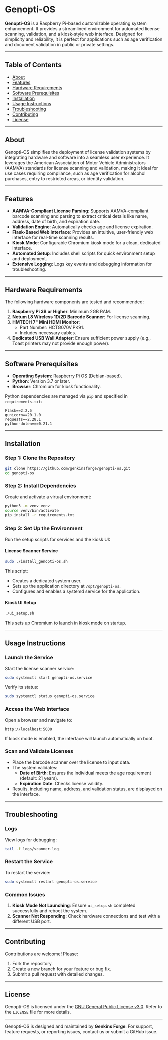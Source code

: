 # Genopti-OS

**Genopti-OS** is a Raspberry Pi-based customizable operating system enhancement. It provides a streamlined environment for automated license scanning, validation, and a kiosk-style web interface. Designed for simplicity and reliability, it is perfect for applications such as age verification and document validation in public or private settings.

---

## Table of Contents

- [About](#about)
- [Features](#features)
- [Hardware Requirements](#hardware-requirements)
- [Software Prerequisites](#software-prerequisites)
- [Installation](#installation)
- [Usage Instructions](#usage-instructions)
- [Troubleshooting](#troubleshooting)
- [Contributing](#contributing)
- [License](#license)

---

## About

Genopti-OS simplifies the deployment of license validation systems by integrating hardware and software into a seamless user experience. It leverages the American Association of Motor Vehicle Administrators (AAMVA) standards for license scanning and validation, making it ideal for use cases requiring compliance, such as age verification for alcohol purchases, entry to restricted areas, or identity validation.

---

## Features

- **AAMVA-Compliant License Parsing**: Supports AAMVA-compliant barcode scanning and parsing to extract critical details like name, address, date of birth, and expiration date.
- **Validation Engine**: Automatically checks age and license expiration.
- **Flask-Based Web Interface**: Provides an intuitive, user-friendly web interface for real-time scanning results.
- **Kiosk Mode**: Configurable Chromium kiosk mode for a clean, dedicated interface.
- **Automated Setup**: Includes shell scripts for quick environment setup and deployment.
- **Extensive Logging**: Logs key events and debugging information for troubleshooting.

---

## Hardware Requirements

The following hardware components are tested and recommended:

1. **Raspberry Pi 3B or Higher**: Minimum 2GB RAM.
2. **Netum L8 Wireless 1D/2D Barcode Scanner**: For license scanning.
3. **HMTECH 7" Mini HDMI Monitor**:
   - Part Number: HCTG070V.PK91.
   - Includes necessary cables.
4. **Dedicated USB Wall Adapter**: Ensure sufficient power supply (e.g., Toast printers may not provide enough power).

---

## Software Prerequisites

- **Operating System**: Raspberry Pi OS (Debian-based).
- **Python**: Version 3.7 or later.
- **Browser**: Chromium for kiosk functionality.

Python dependencies are managed via `pip` and specified in `requirements.txt`:
```plaintext
Flask==2.2.5
gunicorn==20.1.0
requests==2.28.1
python-dotenv==0.21.1
```

---

## Installation

### Step 1: Clone the Repository
```bash
git clone https://github.com/genkinsforge/genopti-os.git
cd genopti-os
```

### Step 2: Install Dependencies
Create and activate a virtual environment:
```bash
python3 -m venv venv
source venv/bin/activate
pip install -r requirements.txt
```

### Step 3: Set Up the Environment
Run the setup scripts for services and the kiosk UI:

#### License Scanner Service
```bash
sudo ./install_genopti-os.sh
```
This script:
- Creates a dedicated system user.
- Sets up the application directory at `/opt/genopti-os`.
- Configures and enables a systemd service for the application.

#### Kiosk UI Setup
```bash
./ui_setup.sh
```
This sets up Chromium to launch in kiosk mode on startup.

---

## Usage Instructions

### Launch the Service
Start the license scanner service:
```bash
sudo systemctl start genopti-os.service
```
Verify its status:
```bash
sudo systemctl status genopti-os.service
```

### Access the Web Interface
Open a browser and navigate to:
```
http://localhost:5000
```
If kiosk mode is enabled, the interface will launch automatically on boot.

### Scan and Validate Licenses
- Place the barcode scanner over the license to input data.
- The system validates:
  - **Date of Birth**: Ensures the individual meets the age requirement (default: 21 years).
  - **Expiration Date**: Checks license validity.
- Results, including name, address, and validation status, are displayed on the interface.

---

## Troubleshooting

### Logs
View logs for debugging:
```bash
tail -f logs/scanner.log
```

### Restart the Service
To restart the service:
```bash
sudo systemctl restart genopti-os.service
```

### Common Issues
1. **Kiosk Mode Not Launching**: Ensure `ui_setup.sh` completed successfully and reboot the system.
2. **Scanner Not Responding**: Check hardware connections and test with a different USB port.

---

## Contributing

Contributions are welcome! Please:
1. Fork the repository.
2. Create a new branch for your feature or bug fix.
3. Submit a pull request with detailed changes.

---

## License

Genopti-OS is licensed under the [GNU General Public License v3.0](LICENSE). Refer to the `LICENSE` file for more details.

---

Genopti-OS is designed and maintained by **Genkins Forge**. For support, feature requests, or reporting issues, contact us or submit a GitHub issue.


